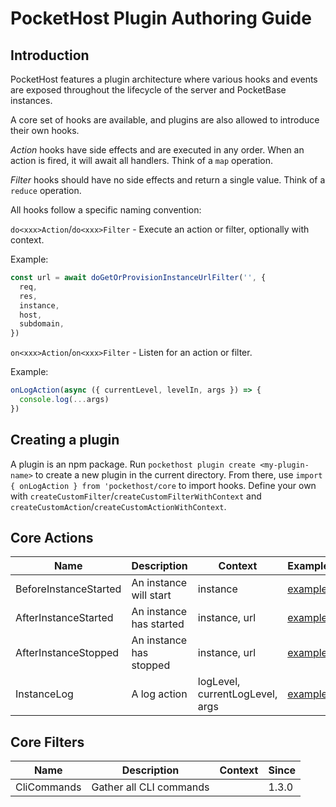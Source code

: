 # PocketHost Plugin Authoring Guide

## Introduction

PocketHost features a plugin architecture where various hooks and events are exposed throughout the lifecycle of the server and PocketBase instances.

A core set of hooks are available, and plugins are also allowed to introduce their own hooks.

_Action_ hooks have side effects and are executed in any order. When an action is fired, it will await all handlers. Think of a `map` operation.

_Filter_ hooks should have no side effects and return a single value. Think of a `reduce` operation.

All hooks follow a specific naming convention:

`do<xxx>Action`/`do<xxx>Filter` - Execute an action or filter, optionally with context.

Example:

```ts
const url = await doGetOrProvisionInstanceUrlFilter('', {
  req,
  res,
  instance,
  host,
  subdomain,
})
```

`on<xxx>Action`/`on<xxx>Filter` - Listen for an action or filter.

Example:

```ts
onLogAction(async ({ currentLevel, levelIn, args }) => {
  console.log(...args)
})
```

## Creating a plugin

A plugin is an npm package. Run `pockethost plugin create <my-plugin-name>` to create a new plugin in the current directory. From there, use `import { onLogAction } from 'pockethost/core` to import hooks. Define your own with `createCustomFilter`/`createCustomFilterWithContext` and `createCustomAction`/`createCustomActionWithContext`.

## Core Actions

| Name                  | Description             | Context                         | Example                                                                                                                                            | Since |
| --------------------- | ----------------------- | ------------------------------- | -------------------------------------------------------------------------------------------------------------------------------------------------- | ----- |
| BeforeInstanceStarted | An instance will start  | instance                        | [example](https://github.com/pockethost/pockethost/blob/e6355c1aea2484ffba9d95110faa2af40e922855/packages/plugin-launcher-spawn/src/index.ts#L215) | 1.3.0 |
| AfterInstanceStarted  | An instance has started | instance, url                   | [example](https://github.com/pockethost/pockethost/blob/e6355c1aea2484ffba9d95110faa2af40e922855/packages/plugin-launcher-spawn/src/index.ts#L215) | 1.3.0 |
| AfterInstanceStopped  | An instance has stopped | instance, url                   | [example](https://github.com/pockethost/pockethost/blob/e6355c1aea2484ffba9d95110faa2af40e922855/packages/plugin-launcher-spawn/src/index.ts#L199) | 1.3.0 |
| InstanceLog           | A log action            | logLevel, currentLogLevel, args | [example](https://github.com/pockethost/pockethost/blob/e6355c1aea2484ffba9d95110faa2af40e922855/packages/plugin-launcher-spawn/src/index.ts#L147) | 1.3.0 |

## Core Filters

| Name        | Description             | Context | Since |
| ----------- | ----------------------- | ------- | ----- |
| CliCommands | Gather all CLI commands |         | 1.3.0 |
